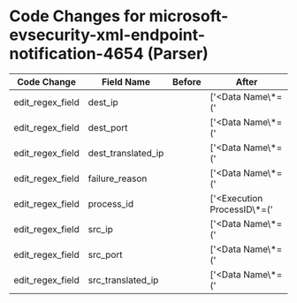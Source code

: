 # Code Changes for microsoft-evsecurity-xml-endpoint-notification-4654 (Parser)

| Code Change | Field Name | Before | After |
|-------------|------------|--------|-------|
| edit_regex_field | dest_ip |  | ['<Data Name\\*=(\'|")RemoteAddress(\'|")>({dest_ip}((([0-9a-fA-F.]{0,4}):{1,2}){1,7}([0-9a-fA-F]){0,4})|(((25[0-5]|(2[0-4]|1\d|[0-9]|)\d)\.?\b){4}))(:({dest_port}\d+))?'] |
| edit_regex_field | dest_port |  | ['<Data Name\\*=(\'|")RemoteAddress(\'|")>({dest_ip}((([0-9a-fA-F.]{0,4}):{1,2}){1,7}([0-9a-fA-F]){0,4})|(((25[0-5]|(2[0-4]|1\d|[0-9]|)\d)\.?\b){4}))(:({dest_port}\d+))?', '<Data Name\\*=(\'|")RemotePort(\'|")>({dest_port}\d+)'] |
| edit_regex_field | dest_translated_ip |  | ['<Data Name\\*=(\'|")RemoteTunnelEndpoint(\'|")>({dest_translated_ip}[^<]+)'] |
| edit_regex_field | failure_reason |  | ['<Data Name\\*=(\'|")FailureReason(\'|")>({failure_reason}[^<]+)'] |
| edit_regex_field | process_id |  | ['<Execution ProcessID\\*=(\'|")({process_id}\d+)'] |
| edit_regex_field | src_ip |  | ['<Data Name\\*=(\'|")LocalAddress(\'|")>({src_ip}((([0-9a-fA-F.]{0,4}):{1,2}){7}([0-9a-fA-F]){0,4})|(((25[0-5]|(2[0-4]|1\d|[0-9]|)\d)\.?\b){4}))(:({src_port}\d+))?'] |
| edit_regex_field | src_port |  | ['<Data Name\\*=(\'|")LocalAddress(\'|")>({src_ip}((([0-9a-fA-F.]{0,4}):{1,2}){7}([0-9a-fA-F]){0,4})|(((25[0-5]|(2[0-4]|1\d|[0-9]|)\d)\.?\b){4}))(:({src_port}\d+))?', '<Data Name\\*=(\'|")LocalPort(\'|")>({src_port}\d+)'] |
| edit_regex_field | src_translated_ip |  | ['<Data Name\\*=(\'|")LocalTunnelEndpoint(\'|")>({src_translated_ip}[^<]+)'] |